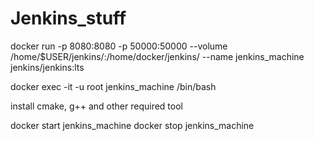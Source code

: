 # Jenkins_stuff

docker run -p 8080:8080 -p 50000:50000 --volume /home/$USER/jenkins/:/home/docker/jenkins/  --name jenkins_machine jenkins/jenkins:lts

docker exec -it  -u root jenkins_machine /bin/bash

install cmake, g++ and other required tool

docker start jenkins_machine
docker stop jenkins_machine
